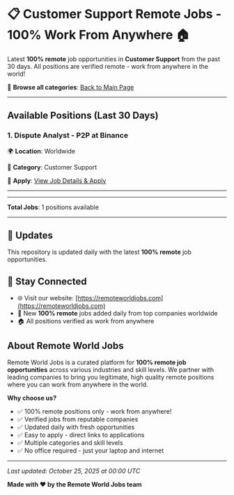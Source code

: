 # 📋 Customer Support Remote Jobs - 100% Work From Anywhere 🏠

Latest **100% remote** job opportunities in **Customer Support** from the past 30 days. All positions are verified remote - work from anywhere in the world!

🔗 **Browse all categories**: [Back to Main Page](README.md)

---

## Available Positions (Last 30 Days)

### 1. Dispute Analyst - P2P at Binance

🌍 **Location**: Worldwide

📍 **Category**: Customer Support

🔗 **Apply**: [View Job Details & Apply](https://remoteworldjobs.com/dispute-analyst-p2p-binance)

---


---

**Total Jobs**: 1 positions available

---

## 🔄 Updates

This repository is updated daily with the latest **100% remote** job opportunities.

## 📧 Stay Connected

- 🌐 Visit our website: [https://remoteworldjobs.com](https://remoteworldjobs.com)
- 💼 New **100% remote** jobs added daily from top companies worldwide
- 🏠 All positions verified as work from anywhere

## About Remote World Jobs

Remote World Jobs is a curated platform for **100% remote job opportunities** across various industries and skill levels. We partner with leading companies to bring you legitimate, high quality remote positions where you can work from anywhere in the world.

**Why choose us?**
- ✅ 100% remote positions only - work from anywhere!
- ✅ Verified jobs from reputable companies
- ✅ Updated daily with fresh opportunities
- ✅ Easy to apply - direct links to applications
- ✅ Multiple categories and skill levels
- ✅ No office required - just your laptop and internet

---

_Last updated: October 25, 2025 at 00:00 UTC_

**Made with ❤️ by the Remote World Jobs team**
